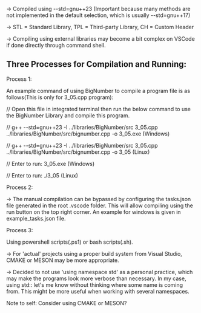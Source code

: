 -> Compiled using --std=gnu++23 (Important because many methods are not implemented in the default selection,
which is usually --std=gnu++17)

-> STL = Standard Library, TPL = Third-party Library, CH = Custom Header

-> Compiling using external libraries may become a bit complex on VSCode if done directly through command shell.

## Three Processes for Compilation and Running:

Process 1:

An example command of using BigNumber to compile a program file is as follows(This is only for 3_05.cpp program):

// Open this file in integrated terminal then run the below command to use the BigNumber Library and compile this program.

// g++ --std=gnu++23 -I ../libraries/BigNumber/src 3_05.cpp ../libraries/BigNumber/src/bignumber.cpp -o 3_05.exe (Windows)

// g++ --std=gnu++23 -I ../libraries/BigNumber/src 3_05.cpp ../libraries/BigNumber/src/bignumber.cpp -o 3_05 (Linux)

// Enter to run: 3_05.exe (Windows)

// Enter to run: ./3_05 (Linux)

Process 2:

-> The manual compilation can be bypassed by configuring the tasks.json file generated in the root .vscode folder. This will allow compiling using the run button on the top right corner. An example for windows is given in example_tasks.json file.

Process 3:

Using powershell scripts(.ps1) or bash scripts(.sh).

-> For 'actual' projects using a proper build system from Visual Studio, CMAKE or MESON may be more appropriate.

-> Decided to not use 'using namespace std' as a personal practice, which may make the programs look more verbose than necessary. In my case, using std:: let's me know without thinking where some name is coming from. This might be more useful when working with several namespaces.

Note to self: Consider using CMAKE or MESON?
